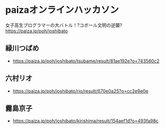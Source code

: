 # paizaオンラインハッカソン

女子高生プログラマーの大バトル！?コボール文明の逆襲?
https://paiza.jp/poh/joshibato

## 緑川つばめ

+ https://paiza.jp/poh/joshibato/tsubame/result/81ae192e?o=743560c2

## 六村リオ

+ https://paiza.jp/poh/joshibato/rio/result/670e0a25?o=cc2e9e0e

## 霧島京子

+ https://paiza.jp/poh/joshibato/kirishima/result/154aef1d?o=493fa98c
